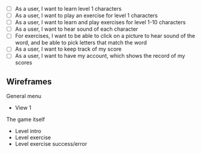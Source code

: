 - [ ] As a user, I want to learn level 1 characters
- [ ] As a user, I want to play an exercise for level 1 characters
- [ ] As a user, I want to learn and play exercises for level 1-10 characters
- [ ] As a user, I want to hear sound of each character
- [ ] For exercises, I want to be able to click on a picture to hear sound of the word, and be able to pick letters that match the word
- [ ] As a user, I want to keep track of my score
- [ ] As a user, I want to have my account, which shows the record of my scores

## Wireframes

General menu

* View 1

The game itself

* Level intro
* Level exercise
* Level exercise success/error
